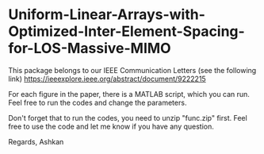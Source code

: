 # Uniform-Linear-Arrays-with-Optimized-Inter-Element-Spacing-for-LOS-Massive-MIMO
This package belongs to our IEEE Communication Letters (see the following link)
https://ieeexplore.ieee.org/abstract/document/9222215

For each figure in the paper, there is a MATLAB script, which you can run. Feel free to run the codes and change the parameters.

Don't forget that to run the codes, you need to unzip "func.zip" first.
Feel free to use the code and let me know if you have any question.

Regards,
Ashkan
